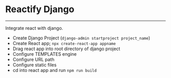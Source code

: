 # Reactify Django

------

Integrate react with django.

- Create Django Project (`django-admin startproject project_name`)
- Create React app; `npx create-react-app appname`
- Drag react app into root directory of django project
- Configure TEMPLATES engine
- Configure URL path
- Configure static files
- cd into react app and run `npm run build`
